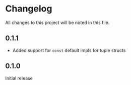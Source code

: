 # Changelog

All changes to this project will be noted in this file.

## 0.1.1

- Added support for `const` default impls for tuple structs

## 0.1.0

Initial release
